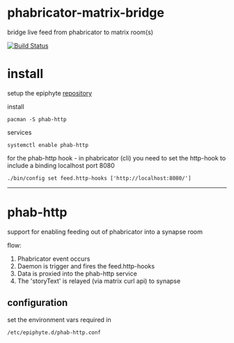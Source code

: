 phabricator-matrix-bridge
===

bridge live feed from phabricator to matrix room(s)

[![Build Status](https://travis-ci.org/epiphyte/phabricator-matrix-bridge.svg?branch=master)](https://travis-ci.org/epiphyte/phabricator-matrix-bridge)

# install

setup the epiphyte [repository](https://github.com/epiphyte/repository)

install
```
pacman -S phab-http
```

services
```
systemctl enable phab-http
```

for the phab-http hook - in phabricator (cli) you need to set the http-hook to include a binding localhost port 8080
```
./bin/config set feed.http-hooks ['http://localhost:8080/']
```

---

# phab-http

support for enabling feeding out of phabricator into a synapse room

flow:
1. Phabricator event occurs
2. Daemon is trigger and fires the feed.http-hooks
3. Data is proxied into the phab-http service
4. The 'storyText' is relayed (via matrix curl api) to synapse


## configuration

set the environment vars required in
```
/etc/epiphyte.d/phab-http.conf
```

